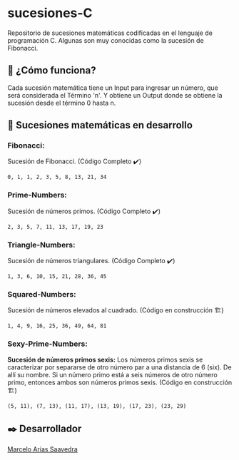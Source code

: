 # sucesiones-C
Repositorio de sucesiones matemáticas codificadas en el lenguaje de programación C. Algunas son muy conocidas como la sucesión de Fibonacci.

## 📓 ¿Cómo funciona?
Cada sucesión matemática tiene un Input para ingresar un número, que será considerada el Término 'n'. Y obtiene un Output donde se obtiene la sucesión desde el término 0 hasta n.

## 📓 Sucesiones matemáticas en desarrollo

### Fibonacci:
Sucesión de Fibonacci. (Código Completo ✔️)
```
0, 1, 1, 2, 3, 5, 8, 13, 21, 34
```

### Prime-Numbers:
Sucesión de números primos. (Código Completo ✔️)
```
2, 3, 5, 7, 11, 13, 17, 19, 23
```

### Triangle-Numbers:
Sucesión de números triangulares. (Código Completo ✔️)
```
1, 3, 6, 10, 15, 21, 28, 36, 45
```

### Squared-Numbers:
Sucesión de números elevados al cuadrado. (Código en construcción 🏗️)
```
1, 4, 9, 16, 25, 36, 49, 64, 81
```

### Sexy-Prime-Numbers:
**Sucesión de números primos sexis:** Los números primos sexis se caracterizar por separarse de otro número par a una distancia de 6 (six). De allí su nombre. Si un número primo está a seis números de otro número primo, entonces ambos son números primos sexis.  (Código en construcción 🏗️)
```
(5, 11), (7, 13), (11, 17), (13, 19), (17, 23), (23, 29)
```

## ✒️ Desarrollador
[Marcelo Arias Saavedra](https://360macky.blogspot.com/)
